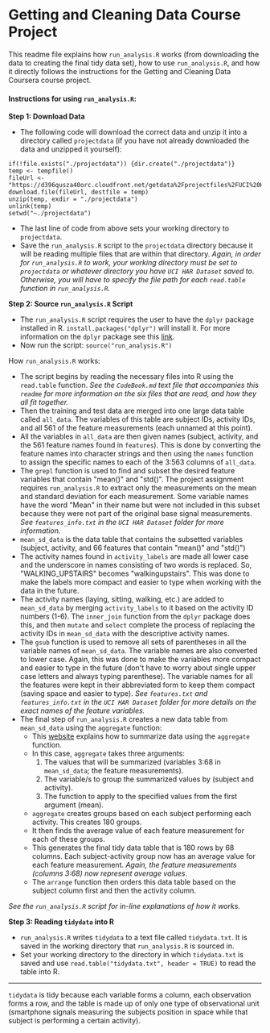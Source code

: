 # Getting and Cleaning Data Course Project

This readme file explains how `run_analysis.R` works (from downloading the data to creating the final tidy data set), how to use `run_analysis.R`, and how it directly follows the instructions for the Getting and Cleaning Data Coursera course project. 

#### Instructions for using `run_analysis.R`:
**Step 1: Download Data**

* The following code will download the correct data and unzip it into a directory called `projectdata` (if you have not already downloaded the data and unzipped it yourself):

```
if(!file.exists("./projectdata")) {dir.create("./projectdata")}
temp <- tempfile()
fileUrl <- "https://d396qusza40orc.cloudfront.net/getdata%2Fprojectfiles%2FUCI%20HAR%20Dataset.zip"
download.file(fileUrl, destfile = temp)
unzip(temp, exdir = "./projectdata")
unlink(temp)
setwd("~./projectdata")
```
* The last line of code from above sets your working directory to `projectdata`. 
* Save the `run_analysis.R` script to the `projectdata` directory because it will be reading multiple files that are within that directory. *Again, in order for `run_analysis.R` to work, your working directory must be set to `projectdata` or whatever directory you have `UCI HAR Dataset` saved to. Otherwise, you will have to specify the file path for each `read.table` function in `run_analysis.R`.*


**Step 2: Source `run_analysis.R` Script**

* The `run_analysis.R` script requires the user to have the `dplyr` package installed in R. `install.packages("dplyr")` will install it. For more information on the `dplyr` package see this [link].
* Now run the script: `source("run_analysis.R")`

How `run_analysis.R` works:

* The script begins by reading the necessary files into R using the `read.table` function. *See the `CodeBook.md` text file that accompanies this `readme` for more information on the six files that are read, and how they all fit together.*
* Then the training and test data are merged into one large data table called `all_data`. The variables of this table are subject IDs, activity IDs, and all 561 of the feature measurements (each unnamed at this point).  
* All the variables in `all_data` are then given names (subject, activity, and the 561 feature names found in `features`). This is done by converting the feature names into character strings and then using the `names` function to assign the specific names to each of the 3:563 columns of `all_data`.
* The `grepl` function is used to find and subset the desired feature variables that contain "mean()" and "std()". The project assignment requires `run_analysis.R` to extract only the measurements on the mean and standard deviation for each measurement. Some variable names have the word "Mean" in their name but were not included in this subset because they were not part of the original base signal measurements. *See `features_info.txt` in the `UCI HAR Dataset` folder for more information.*
* `mean_sd_data` is the data table that contains the subsetted variables (subject, activity, and 66 features that contain "mean()" and "std()")
* The activity names found in `activity_labels` are made all lower case and the underscore in names consisting of two words is replaced. So, "WALKING_UPSTAIRS" becomes "walkingupstairs". This was done to make the labels more compact and easier to type when working with the data in the future.
* The activity names (laying, sitting, walking, etc.) are added to `mean_sd_data` by merging `activity_labels` to it based on the activity ID numbers (1-6). The `inner_join` function from the `dplyr` package does this, and then `mutate` and `select` complete the process of replacing the activity IDs in `mean_sd_data` with the descriptive activity names. 
* The `gsub` function is used to remove all sets of parentheses in all the variable names of `mean_sd_data`. The variable names are also converted to lower case. Again, this was done to make the variables more compact and easier to type in the future (don't have to worry about single upper case letters and always typing parenthese). The variable names for all the features were kept in their abbreviated form to keep them compact (saving space and easier to type). *See `features.txt` and `features_info.txt` in the `UCI HAR Dataset` folder for more details on the exact names of the feature variables.*
* The final step of `run_analysis.R` creates a new data table from `mean_sd_data` using the `aggregate` function:
	* This [website] explains how to summarize data using the `aggregate` function.
	* In this case, `aggregate` takes three arguments: 
		1. The values that will be summarized (variables 3:68 in `mean_sd_data`; the feature measurements).
		2. The variable/s to group the summarized values by (subject and activity).
		3. The function to apply to the specified values from the first argument (mean).
	* `aggregate` creates groups based on each subject performing each activity. This creates 180 groups.
	* It then finds the average value of each feature measurement for each of these groups.
	* This generates the final tidy data table that is 180 rows by 68 columns. Each subject-activity group now has an average value for each feature measurement. *Again, the feature measurements (columns 3:68) now represent average values.*
	* The `arrange` function then orders this data table based on the subject column first and then the activity column.  

*See the `run_analysis.R` script for in-line explanations of how it works.*

[link]: <https://cran.r-project.org/web/packages/dplyr/README.html>
[website]: <http://www.cookbook-r.com/Manipulating_data/Summarizing_data/#using-aggregate>


**Step 3: Reading `tidydata` into R**

* `run_analysis.R` writes `tidydata` to a text file called `tidydata.txt`. It is saved in the working directory that `run_analysis.R` is sourced in.
* Set your working directory to the directory in which `tidydata.txt` is saved and use `read.table("tidydata.txt", header = TRUE)` to read the table into R.

---
`tidydata` is tidy because each variable forms a column, each observation forms a row, and the table is made up of only one type of observational unit (smartphone signals measuring the subjects position in space while that subject is performing a certain activity).
